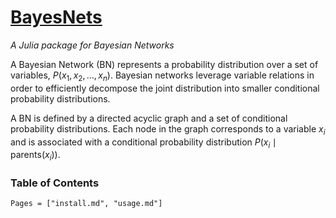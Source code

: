 # [BayesNets](https://github.com/sisl/BayesNets.jl)

*A Julia package for Bayesian Networks*

A Bayesian Network (BN) represents a probability distribution over a set of variables, $P(x_1, x_2, \ldots, x_n)$. Bayesian networks leverage variable relations in order to efficiently decompose the joint distribution into smaller conditional probability distributions.

A BN is defined by a directed acyclic graph and a set of conditional probability distributions. Each node in the graph corresponds to a variable $x_i$ and is associated with a conditional probability distribution $P(x_i \mid \text{parents}(x_i))$.

### Table of Contents

```@contents
Pages = ["install.md", "usage.md"]
```